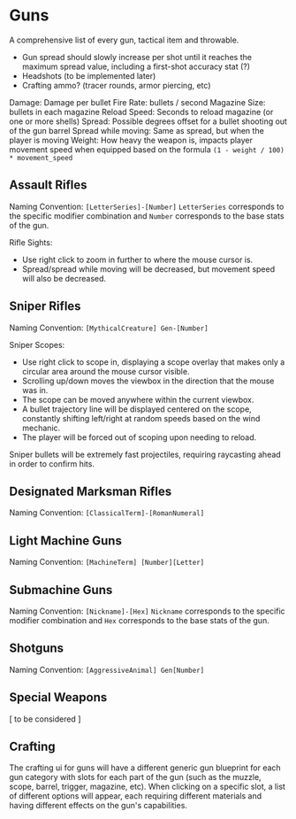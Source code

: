 # Guns
A comprehensive list of every gun, tactical item and throwable.

- Gun spread should slowly increase per shot until it reaches the maximum spread value, including a first-shot accuracy stat (?)
- Headshots (to be implemented later)
- Crafting ammo? (tracer rounds, armor piercing, etc)

Damage: Damage per bullet
Fire Rate: bullets / second
Magazine Size: bullets in each magazine
Reload Speed: Seconds to reload magazine (or one or more shells)
Spread: Possible degrees offset for a bullet shooting out of the gun barrel
Spread while moving: Same as spread, but when the player is moving
Weight: How heavy the weapon is, impacts player movement speed when equipped based on the formula `(1 - weight / 100) * movement_speed`

## Assault Rifles
Naming Convention: `[LetterSeries]-[Number]`
`LetterSeries` corresponds to the specific modifier combination and `Number` corresponds to the base stats of the gun.

Rifle Sights:
- Use right click to zoom in further to where the mouse cursor is.
- Spread/spread while moving will be decreased, but movement speed will also be decreased.

## Sniper Rifles
Naming Convention: `[MythicalCreature] Gen-[Number]`

Sniper Scopes:
- Use right click to scope in, displaying a scope overlay that makes only a circular area around the mouse cursor visible.
- Scrolling up/down moves the viewbox in the direction that the mouse was in.
- The scope can be moved anywhere within the current viewbox.
- A bullet trajectory line will be displayed centered on the scope, constantly shifting left/right at random speeds based on the wind mechanic.
- The player will be forced out of scoping upon needing to reload.

Sniper bullets will be extremely fast projectiles, requiring raycasting ahead in order to confirm hits.

## Designated Marksman Rifles
Naming Convention: `[ClassicalTerm]-[RomanNumeral]`

## Light Machine Guns
Naming Convention: `[MachineTerm] [Number][Letter]`

## Submachine Guns
Naming Convention: `[Nickname]-[Hex]`
`Nickname` corresponds to the specific modifier combination and `Hex` corresponds to the base stats of the gun.

## Shotguns
Naming Convention: `[AggressiveAnimal] Gen[Number]`

## Special Weapons
[ to be considered ]

## Crafting
The crafting ui for guns will have a different generic gun blueprint for each gun category with slots for each part of the gun (such as the muzzle, scope, barrel, trigger, magazine, etc). When clicking on a specific slot, a list of different options will appear, each requiring different materials and having different effects on the gun's capabilities.

